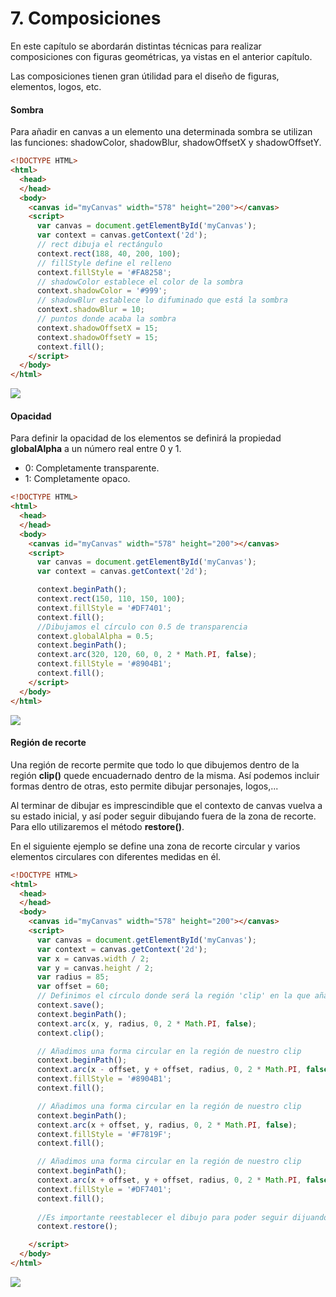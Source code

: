 # 7. Composiciones

En este capítulo se abordarán distintas técnicas para realizar composiciones con figuras geométricas, ya vistas en el anterior capítulo.

Las composiciones tienen gran útilidad para el diseño de figuras, elementos, logos, etc.


#### Sombra

Para añadir en canvas a un elemento una determinada sombra se utilizan las funciones: shadowColor, shadowBlur, shadowOffsetX y shadowOffsetY.


```html
<!DOCTYPE HTML>
<html>
  <head>
  </head>
  <body>
    <canvas id="myCanvas" width="578" height="200"></canvas>
    <script>
      var canvas = document.getElementById('myCanvas');
      var context = canvas.getContext('2d');
      // rect dibuja el rectángulo
      context.rect(188, 40, 200, 100);
      // fillStyle define el relleno
      context.fillStyle = '#FA8258';
      // shadowColor establece el color de la sombra
      context.shadowColor = '#999';
      // shadowBlur establece lo difuminado que está la sombra
      context.shadowBlur = 10;
      // puntos donde acaba la sombra
      context.shadowOffsetX = 15;
      context.shadowOffsetY = 15;
      context.fill();
    </script>
  </body>
</html>      
```

![](https://s24.postimg.org/jpc13xi45/sombra.png)


#### Opacidad

Para definir la opacidad de los elementos se definirá la propiedad **globalAlpha** a 
un número real entre 0 y 1.
- 0: Completamente transparente.
- 1: Completamente opaco.

```html
<!DOCTYPE HTML>
<html>
  <head>
  </head>
  <body>
    <canvas id="myCanvas" width="578" height="200"></canvas>
    <script>
      var canvas = document.getElementById('myCanvas');
      var context = canvas.getContext('2d');

      context.beginPath();
      context.rect(150, 110, 150, 100);
      context.fillStyle = '#DF7401';
      context.fill();
      //Dibujamos el círculo con 0.5 de transparencia
      context.globalAlpha = 0.5;
      context.beginPath();
      context.arc(320, 120, 60, 0, 2 * Math.PI, false);
      context.fillStyle = '#8904B1';
      context.fill();
    </script>
  </body>
</html>      
```

![](https://s16.postimg.org/azhm65rj9/tranparencia.png)



#### Región de recorte

Una región de recorte permite que todo lo que dibujemos dentro de la región **clip()** quede encuadernado dentro de la misma.
Así podemos incluir formas dentro de otras, esto permite dibujar personajes, logos,... 

Al terminar de dibujar es imprescindible que el contexto de canvas vuelva a su estado inicial, y así poder seguir dibujando
 fuera de la zona de recorte. Para ello utilizaremos el método **restore()**.

En el siguiente ejemplo se define una zona de recorte circular y varios elementos circulares con diferentes medidas en él.

```html
<!DOCTYPE HTML>
<html>
  <head>
  </head>
  <body>
    <canvas id="myCanvas" width="578" height="200"></canvas>
    <script>
      var canvas = document.getElementById('myCanvas');
      var context = canvas.getContext('2d');
      var x = canvas.width / 2;
      var y = canvas.height / 2;
      var radius = 85;
      var offset = 60;
      // Definimos el círculo donde será la región 'clip' en la que añadiremos formas encima.
      context.save();
      context.beginPath();
      context.arc(x, y, radius, 0, 2 * Math.PI, false);
      context.clip();

      // Añadimos una forma circular en la región de nuestro clip
      context.beginPath();
      context.arc(x - offset, y + offset, radius, 0, 2 * Math.PI, false);
      context.fillStyle = '#8904B1';
      context.fill();

      // Añadimos una forma circular en la región de nuestro clip
      context.beginPath();
      context.arc(x + offset, y, radius, 0, 2 * Math.PI, false);
      context.fillStyle = '#F7819F';
      context.fill();

      // Añadimos una forma circular en la región de nuestro clip
      context.beginPath();
      context.arc(x + offset, y + offset, radius, 0, 2 * Math.PI, false);
      context.fillStyle = '#DF7401';
      context.fill();
      
      //Es importante reestablecer el dibujo para poder seguir dijuando fuera de la zona clip
      context.restore();

    </script>
  </body>
</html>      
```

![](https://s27.postimg.org/h35kfprb7/clip.png)


